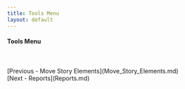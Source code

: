 ```yaml
---
title: Tools Menu
layout: default
---
```

#### Tools Menu ####
 <br/>
 <br/>
[Previous - Move Story Elements](Move_Story_Elements.md) <br/>
[Next - Reports](Reports.md) <br/>
